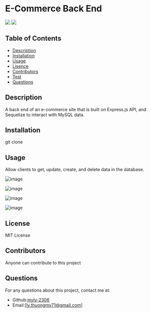 
# E-Commerce Back End
![](https://img.shields.io/badge/license-MIT-blue)
  ![]([MIT](https://www.mit.edu/~amini/LICENSE.md))
  

## Table of Contents
* [Description](#Description)
* [Installation](#Installation)
* [Usage](#Usage)
* [Lisence](#Lisence)
* [Contributors](#Contributors)
* [Test](#Test)
* [Questions](#Questions)

## Description
A back end of an e-commerce site that is built on Express.js API, and Sequelize to interact with MySQL data. 

## Installation
git clone

## Usage
Allow clients to get, update, create, and delete data in the database.

![image](https://user-images.githubusercontent.com/83524121/133953104-ad6fb5fe-74ea-4197-8b42-7174e0475245.png)

![image](https://user-images.githubusercontent.com/83524121/133953142-ade15610-64e3-407a-856d-be0ebf330b95.png)

![image](https://user-images.githubusercontent.com/83524121/133953209-6ede65ee-badc-4b4f-a088-b2fc6cb7c214.png)

![image](https://user-images.githubusercontent.com/83524121/133953223-8db05ac5-d9ff-42f1-b51c-13d37b30b271.png)



## License
MIT License

## Contributors
Anyone can contribute to this project

## Questions
For any questions about this project, contact me at:
- Github:[myly-2306](https://github.com/myly-2306)
- Email:[ly.thuongmy71@gmail.com]
